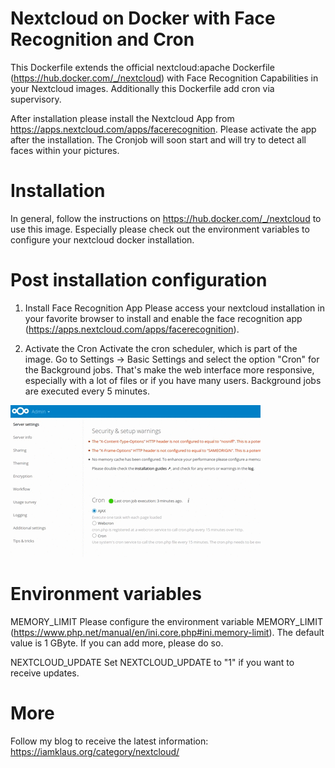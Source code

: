 # Nextcloud on Docker with Face Recognition and Cron
This Dockerfile extends the official nextcloud:apache Dockerfile (https://hub.docker.com/_/nextcloud) with Face Recognition Capabilities in your Nextcloud images. Additionally this Dockerfile add cron via supervisory.

After installation please install the Nextcloud App from https://apps.nextcloud.com/apps/facerecognition. Please activate the app after the installation. The Cronjob will soon start and will try to detect all faces within your pictures.

# Installation
In general, follow the instructions on https://hub.docker.com/_/nextcloud to use this image. Especially please check out the environment variables to configure your nextcloud docker installation.

# Post installation configuration

1. Install Face Recognition App
Please access your nextcloud installation in your favorite browser to install and enable the face recognition app (https://apps.nextcloud.com/apps/facerecognition).

2. Activate the Cron
Activate the cron scheduler, which is part of the image. Go to Settings -> Basic Settings and select the option "Cron" for the Background jobs. That's make the web interface more responsive, especially with a lot of files or if you have many users. Background jobs are executed every 5 minutes.

![Cron Scheduler](images/cron.gif) <!-- .element width="100%" -->

# Environment variables

MEMORY_LIMIT
Please configure the environment variable MEMORY_LIMIT (https://www.php.net/manual/en/ini.core.php#ini.memory-limit). The default value is 1 GByte. If you can add more, please do so.

NEXTCLOUD_UPDATE
Set NEXTCLOUD_UPDATE to "1" if you want to receive updates.

# More
Follow my blog to receive the latest information: https://iamklaus.org/category/nextcloud/

